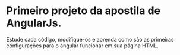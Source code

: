 Primeiro projeto da apostila de AngularJs.
=====

Estude cada código, modifique-os e aprenda como são as primeiras configurações para o angular funcionar em sua página HTML.
